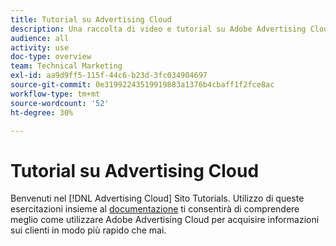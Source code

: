 ```yaml
---
title: Tutorial su Advertising Cloud
description: Una raccolta di video e tutorial su Adobe Advertising Cloud.
audience: all
activity: use
doc-type: overview
team: Technical Marketing
exl-id: aa9d9ff5-115f-44c6-b23d-3fc034904697
source-git-commit: 0e31992243519919883a1376b4cbaff1f2fce8ac
workflow-type: tm+mt
source-wordcount: '52'
ht-degree: 30%

---
```


# Tutorial su Advertising Cloud

Benvenuti nel [!DNL Advertising Cloud] Sito Tutorials. Utilizzo di queste esercitazioni insieme al [documentazione](https://helpx.adobe.com/support/advertising-cloud.html) ti consentirà di comprendere meglio come utilizzare Adobe Advertising Cloud per acquisire informazioni sui clienti in modo più rapido che mai.

<!--
See other -learn tutorials landing pages to get ideas for additional content
-->
